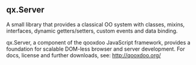 qx.Server
-----------

A small library that provides a classical OO system with classes, mixins,
interfaces, dynamic getters/setters, custom events and data binding.

qx.Server, a component of the qooxdoo JavaScript framework, provides a
foundation for scalable DOM-less browser and server development. For docs,
license and further downloads, see: http://qooxdoo.org/

